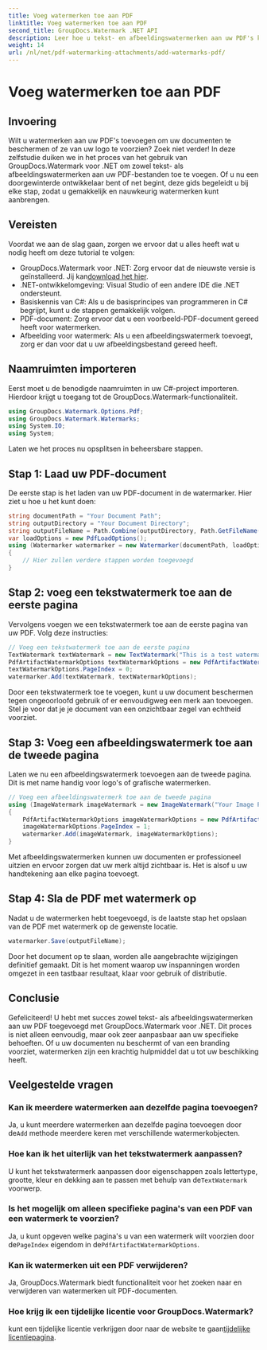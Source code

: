 ```yaml
---
title: Voeg watermerken toe aan PDF
linktitle: Voeg watermerken toe aan PDF
second_title: GroupDocs.Watermark .NET API
description: Leer hoe u tekst- en afbeeldingswatermerken aan uw PDF's kunt toevoegen met GroupDocs.Watermark voor .NET met onze uitgebreide stapsgewijze handleiding.
weight: 14
url: /nl/net/pdf-watermarking-attachments/add-watermarks-pdf/
---
```


# Voeg watermerken toe aan PDF

## Invoering
Wilt u watermerken aan uw PDF's toevoegen om uw documenten te beschermen of ze van uw logo te voorzien? Zoek niet verder! In deze zelfstudie duiken we in het proces van het gebruik van GroupDocs.Watermark voor .NET om zowel tekst- als afbeeldingswatermerken aan uw PDF-bestanden toe te voegen. Of u nu een doorgewinterde ontwikkelaar bent of net begint, deze gids begeleidt u bij elke stap, zodat u gemakkelijk en nauwkeurig watermerken kunt aanbrengen.
## Vereisten
Voordat we aan de slag gaan, zorgen we ervoor dat u alles heeft wat u nodig heeft om deze tutorial te volgen:
-  GroupDocs.Watermark voor .NET: Zorg ervoor dat de nieuwste versie is geïnstalleerd. Jij kan[download het hier](https://releases.groupdocs.com/Watermark/net/).
- .NET-ontwikkelomgeving: Visual Studio of een andere IDE die .NET ondersteunt.
- Basiskennis van C#: Als u de basisprincipes van programmeren in C# begrijpt, kunt u de stappen gemakkelijk volgen.
- PDF-document: Zorg ervoor dat u een voorbeeld-PDF-document gereed heeft voor watermerken.
- Afbeelding voor watermerk: Als u een afbeeldingswatermerk toevoegt, zorg er dan voor dat u uw afbeeldingsbestand gereed heeft.
## Naamruimten importeren
Eerst moet u de benodigde naamruimten in uw C#-project importeren. Hierdoor krijgt u toegang tot de GroupDocs.Watermark-functionaliteit.
```csharp
using GroupDocs.Watermark.Options.Pdf;
using GroupDocs.Watermark.Watermarks;
using System.IO;
using System;
```
Laten we het proces nu opsplitsen in beheersbare stappen.
## Stap 1: Laad uw PDF-document
De eerste stap is het laden van uw PDF-document in de watermarker. Hier ziet u hoe u het kunt doen:
```csharp
string documentPath = "Your Document Path";
string outputDirectory = "Your Document Directory";
string outputFileName = Path.Combine(outputDirectory, Path.GetFileName(documentPath));
var loadOptions = new PdfLoadOptions();
using (Watermarker watermarker = new Watermarker(documentPath, loadOptions))
{
    // Hier zullen verdere stappen worden toegevoegd
}
```
## Stap 2: voeg een tekstwatermerk toe aan de eerste pagina
Vervolgens voegen we een tekstwatermerk toe aan de eerste pagina van uw PDF. Volg deze instructies:
```csharp
// Voeg een tekstwatermerk toe aan de eerste pagina
TextWatermark textWatermark = new TextWatermark("This is a test watermark", new Font("Arial", 8));
PdfArtifactWatermarkOptions textWatermarkOptions = new PdfArtifactWatermarkOptions();
textWatermarkOptions.PageIndex = 0;
watermarker.Add(textWatermark, textWatermarkOptions);
```

Door een tekstwatermerk toe te voegen, kunt u uw document beschermen tegen ongeoorloofd gebruik of er eenvoudigweg een merk aan toevoegen. Stel je voor dat je je document van een onzichtbaar zegel van echtheid voorziet.
## Stap 3: Voeg een afbeeldingswatermerk toe aan de tweede pagina
Laten we nu een afbeeldingswatermerk toevoegen aan de tweede pagina. Dit is met name handig voor logo's of grafische watermerken.
```csharp
// Voeg een afbeeldingswatermerk toe aan de tweede pagina
using (ImageWatermark imageWatermark = new ImageWatermark("Your Image Path"))
{
    PdfArtifactWatermarkOptions imageWatermarkOptions = new PdfArtifactWatermarkOptions();
    imageWatermarkOptions.PageIndex = 1;
    watermarker.Add(imageWatermark, imageWatermarkOptions);
}
```

Met afbeeldingswatermerken kunnen uw documenten er professioneel uitzien en ervoor zorgen dat uw merk altijd zichtbaar is. Het is alsof u uw handtekening aan elke pagina toevoegt.
## Stap 4: Sla de PDF met watermerk op
Nadat u de watermerken hebt toegevoegd, is de laatste stap het opslaan van de PDF met watermerk op de gewenste locatie.
```csharp
watermarker.Save(outputFileName);
```
Door het document op te slaan, worden alle aangebrachte wijzigingen definitief gemaakt. Dit is het moment waarop uw inspanningen worden omgezet in een tastbaar resultaat, klaar voor gebruik of distributie.
## Conclusie
Gefeliciteerd! U hebt met succes zowel tekst- als afbeeldingswatermerken aan uw PDF toegevoegd met GroupDocs.Watermark voor .NET. Dit proces is niet alleen eenvoudig, maar ook zeer aanpasbaar aan uw specifieke behoeften. Of u uw documenten nu beschermt of van een branding voorziet, watermerken zijn een krachtig hulpmiddel dat u tot uw beschikking heeft.
## Veelgestelde vragen
### Kan ik meerdere watermerken aan dezelfde pagina toevoegen?
 Ja, u kunt meerdere watermerken aan dezelfde pagina toevoegen door de`Add` methode meerdere keren met verschillende watermerkobjecten.
### Hoe kan ik het uiterlijk van het tekstwatermerk aanpassen?
 U kunt het tekstwatermerk aanpassen door eigenschappen zoals lettertype, grootte, kleur en dekking aan te passen met behulp van de`TextWatermark` voorwerp.
### Is het mogelijk om alleen specifieke pagina's van een PDF van een watermerk te voorzien?
 Ja, u kunt opgeven welke pagina's u van een watermerk wilt voorzien door de`PageIndex` eigendom in de`PdfArtifactWatermarkOptions`.
### Kan ik watermerken uit een PDF verwijderen?
Ja, GroupDocs.Watermark biedt functionaliteit voor het zoeken naar en verwijderen van watermerken uit PDF-documenten.
### Hoe krijg ik een tijdelijke licentie voor GroupDocs.Watermark?
 kunt een tijdelijke licentie verkrijgen door naar de website te gaan[tijdelijke licentiepagina](https://purchase.groupdocs.com/temporary-license/).